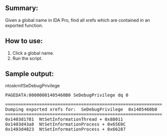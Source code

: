## Summary:
Given a global name in IDA Pro, find all xrefs which are contained in an exported function.

## How to use:
1. Click a global name.
2. Run the script.

## Sample output:

ntoskrnl!SeDebugPrivilege 

<pre>
PAGEDATA:00000001405460B0 SeDebugPrivilege dq 0
</pre>

<pre>
================================================================================
Dumping exported xrefs for:  SeDebugPrivilege  0x1405460b0
================================================================================
0x1403d1781  NtSetInformationThread + 0x88011
0x1403d43a8  NtSetInformationProcess + 0x65E0C
0x1403d4823  NtSetInformationProcess + 0x66287
</pre>
